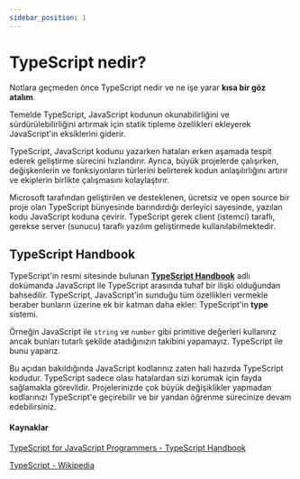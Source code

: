 ```yaml
---
sidebar_position: 1
---
```


# TypeScript nedir?

Notlara geçmeden önce TypeScript nedir ve ne işe yarar **kısa bir göz atalım**.

Temelde TypeScript, JavaScript kodunun okunabilirliğini ve sürdürülebilirliğini artırmak için statik tipleme özellikleri ekleyerek JavaScript'in eksiklerini giderir.

TypeScript, JavaScript kodunu yazarken hataları erken aşamada tespit ederek geliştirme sürecini hızlandırır. Ayrıca, büyük projelerde çalışırken, değişkenlerin ve fonksiyonların türlerini belirterek kodun anlaşılırlığını artırır ve ekiplerin birlikte çalışmasını kolaylaştırır.

Microsoft tarafından geliştirilen ve desteklenen, ücretsiz ve open source bir proje olan TypeScript bünyesinde barındırdığı derleyici sayesinde, yazılan kodu JavaScript koduna çevirir. TypeScript gerek client (istemci) taraflı, gerekse server (sunucu) taraflı yazılım geliştirmede kullanılabilmektedir.

## TypeScript Handbook

TypeScript'in resmi sitesinde bulunan **[TypeScript Handbook](https://www.typescriptlang.org/docs/handbook/)** adlı dokümanda JavaScript ile TypeScript arasında tuhaf bir ilişki olduğundan bahsedilir. TypeScript, JavaScript'in sunduğu tüm özellikleri vermekle beraber bunların üzerine ek bir katman daha ekler: TypeScript'in **type** sistemi.

Örneğin JavaScript ile `string` ve `number` gibi primitive değerleri kullanırız ancak bunları tutarlı şekilde atadığınızın takibini yapamayız. TypeScript ile bunu yaparız.

Bu açıdan bakıldığında JavaScript kodlarınız zaten hali hazırda TypeScript kodudur. TypeScript sadece olası hatalardan sizi korumak için fayda sağlamakla görevlidir. Projelerinizde çok büyük değişiklikler yapmadan kodlarınızı TypeScript'e geçirebilir ve bir yandan öğrenme sürecinize devam edebilirsiniz.


#### Kaynaklar

[TypeScript for JavaScript Programmers - TypeScript Handbook](https://www.typescriptlang.org/docs/handbook/typescript-in-5-minutes.html)

[TypeScript - Wikipedia](https://en.wikipedia.org/wiki/TypeScript)

